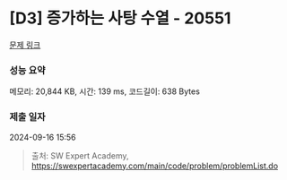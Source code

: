 # [D3] 증가하는 사탕 수열 - 20551 

[문제 링크](https://swexpertacademy.com/main/code/problem/problemDetail.do?contestProbId=AY4XhKTKU0IDFARM) 

### 성능 요약

메모리: 20,844 KB, 시간: 139 ms, 코드길이: 638 Bytes

### 제출 일자

2024-09-16 15:56



> 출처: SW Expert Academy, https://swexpertacademy.com/main/code/problem/problemList.do
